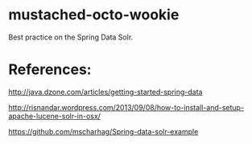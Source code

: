 mustached-octo-wookie
=====================

Best practice on the Spring Data Solr.

References:
=====================

http://java.dzone.com/articles/getting-started-spring-data

http://risnandar.wordpress.com/2013/09/08/how-to-install-and-setup-apache-lucene-solr-in-osx/

https://github.com/mscharhag/Spring-data-solr-example
